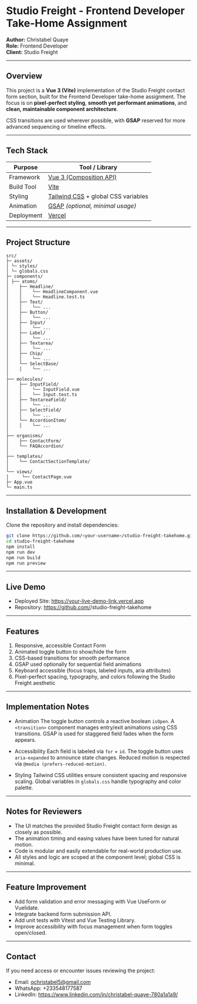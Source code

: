 # Studio Freight - Frontend Developer Take-Home Assignment

**Author:** Christabel Quaye  
**Role:** Frontend Developer  
**Client:** Studio Freight  

---

## Overview

This project is a **Vue 3 (Vite)** implementation of the Studio Freight contact form section, built for the Frontend Developer take-home assignment. The focus is on **pixel-perfect styling**, **smooth yet performant animations**, and **clean, maintainable component architecture**.

CSS transitions are used wherever possible, with **GSAP** reserved for more advanced sequencing or timeline effects.

---

## Tech Stack

| Purpose | Tool / Library |
|----------|----------------|
| Framework | [Vue 3 (Composition API)](https://vuejs.org) |
| Build Tool | [Vite](https://vitejs.dev) |
| Styling | [Tailwind CSS](https://tailwindcss.com) + global CSS variables |
| Animation | [GSAP](https://greensock.com/gsap) *(optional, minimal usage)* |
| Deployment | [Vercel](https://vercel.com) |

---

## Project Structure

```
src/
├─ assets/
│ └─ styles/
│ └─ globals.css
├─ components/
│ ├── atoms/
│    ├── Headline/
│    │    └── HeadlineComponent.vue
│    │    └── Headline.test.ts
│    ├── Text/
│    │    └── ...
│    ├── Button/
│    │    └── ...
│    ├── Input/
│    │    └── ...
│    ├── Label/
│    │    └── ...
│    ├── Textarea/
│    │    └── ...
│    ├── Chip/
│    │    └── ...
│    └── SelectBase/
│    │    └── ...
│
├── molecules/
│    ├── InputField/
│    │    └── InputField.vue
│    │    └── Input.test.ts
│    ├── TextareaField/
│    │    └── ...
│    ├── SelectField/
│    │    └── ...
│    └── AccordionItem/
│    │    └── ...
│
├── organisms/
│    ├── ContactForm/
│    └── FAQAccordion/
│
├── templates/
│    └── ContactSectionTemplate/
│
└── views/
│     └── ContactPage.vue
├─ App.vue
└─ main.ts
```

---

## Installation & Development

Clone the repository and install dependencies:

```bash
git clone https://github.com/<your-username>/studio-freight-takehome.git
cd studio-freight-takehome
npm install
npm run dev
npm run build
npm run preview
```

---

## Live Demo
- Deployed Site: https://your-live-demo-link.vercel.app
- Repository: https://github.com/<your-username>/studio-freight-takehome

---

## Features
1. Responsive, accessible Contact Form
2. Animated toggle button to show/hide the form
3. CSS-based transitions for smooth performance
4. GSAP used optionally for sequential field animations
5. Keyboard accessible (focus traps, labeled inputs, aria attributes)
6. Pixel-perfect spacing, typography, and colors following the Studio Freight aesthetic

---

## Implementation Notes
- Animation
The toggle button controls a reactive boolean `isOpen`.
A `<transition>` component manages entry/exit animations using CSS transitions.
GSAP is used for staggered field fades when the form appears.

- Accessibility
Each field is labeled via `for` + `id`.
The toggle button uses `aria-expanded` to announce state changes.
Reduced motion is respected via `@media (prefers-reduced-motion)`.

- Styling
Tailwind CSS utilities ensure consistent spacing and responsive scaling.
Global variables in `globals.css` handle typography and color palette.

---

## Notes for Reviewers
- The UI matches the provided Studio Freight contact form design as closely as possible.
- The animation timing and easing values have been tuned for natural motion.
- Code is modular and easily extendable for real-world production use.
- All styles and logic are scoped at the component level; global CSS is minimal.

---

## Feature Improvement
- Add form validation and error messaging with Vue UseForm or Vuelidate.
- Integrate backend form submission API.
- Add unit tests with Vitest and Vue Testing Library.
- Improve accessibility with focus management when form toggles open/closed.

---

## Contact
If you need access or encounter issues reviewing the project:
- Email: qchristabel5@gmail.com
- WhatsApp: +233548177587
- LinkedIn: https://www.linkedin.com/in/christabel-quaye-780a1a1a9/
